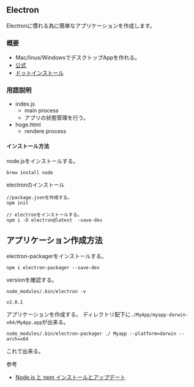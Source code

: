 ## Electron

Electronに慣れる為に簡単なアプリケーションを作成します。

### 概要

- Mac/linux/WindowsでデスクトップAppを作れる。
- [公式](https://electronjs.org/)
- [ドットインストール](https://dotinstall.com/lessons/basic_electron/36201)

### 用語説明

- index.js
  - main process
  - アプリの状態管理を行う。
- hoge.html
  - rendere process


#### インストール方法

node.jsをインストールする。


```
brew install node
```

electronのインストール

```
//package.jsonを作成する。
npm init

// electronをインストールする。
npm i -D electron@latest  -save-dev
```

## アプリケーション作成方法

electron-packagerをインストールする。

```
npm i electron-packager --save-dev
```

versionを確認する。

```
node_modules/.bin/electron -v

v2.0.1
```

アプリケーションを作成する。
ディレクトリ配下に`./MyApp/myapp-darwin-x64/MyApp.app`が出来る。

```
node_modules/.bin/electron-packager ./ Myapp --platform=darwin --arch=x64
```

これで出来る。


参考
- [Node.js と npm インストールとアップデート](https://qiita.com/jaxx2104/items/2277cec77850f2d83c7a)




